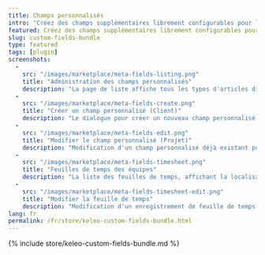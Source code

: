 ```yaml
---
title: Champs personnalisés
intro: "Créez des champs supplémentaires librement configurables pour les feuilles de temps, les clients, les projets, les activités et les utilisateurs."
featured: Créez des champs supplémentaires librement configurables pour les feuilles de temps, les clients, les projets, les activités et les utilisateurs dans différents formats. Les champs peuvent être facultatifs ou obligatoires et restreints par des permissions.restricted by permissions.
slug: custom-fields-bundle
type: featured
tags: [plugin]
screenshots:
  - 
    src: "/images/marketplace/meta-fields-listing.png"
    title: "Administration des champs personnalisés"
    description: "La page de liste affiche tous les types d'articles disponibles et leurs champs personnalisés configurés."
  - 
    src: "/images/marketplace/meta-fields-create.png"
    title: "Créer un champ personnalisé (Client)"
    description: "Le dialogue pour créer un nouveau champ personnalisé pour les Clients"
  - 
    src: "/images/marketplace/meta-fields-edit.png"
    title: "Modifier le champ personnalisé (Projet)"
    description: "Modification d'un champ personnalisé déjà existant pour les projets (type booléen, voir la valeur par défaut)"
  - 
    src: "/images/marketplace/meta-fields-timesheet.png"
    title: "Feuilles de temps des équipes"
    description: "La liste des feuilles de temps, affichant la localisation du champ personnalisé visible "
  - 
    src: "/images/marketplace/meta-fields-timesheet-edit.png"
    title: "Modifier la feuille de temps"
    description: "Modification d'un enregistrement de feuille de temps avec un nouveau champ personnalisé de type liste de choix"
lang: fr
permalink: /fr/store/keleo-custom-fields-bundle.html
---
```


{% include store/keleo-custom-fields-bundle.md %}
